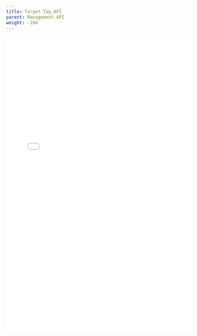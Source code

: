 ```yaml
--- 
title: Target Tag API
parent: Management API
weight: -104
---
```


<iframe width="100%" height="800px" frameborder="0" src="../../../rest-api/targettag-api-guide.html"></iframe>